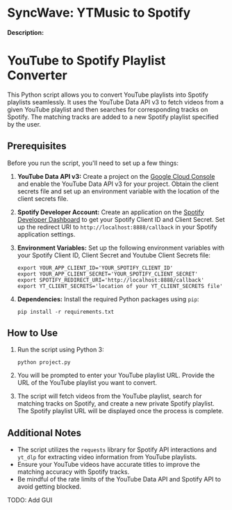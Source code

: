 # SyncWave: YTMusic to Spotify
#### Description: 
# YouTube to Spotify Playlist Converter

This Python script allows you to convert YouTube playlists into Spotify playlists seamlessly. It uses the YouTube Data API v3 to fetch videos from a given YouTube playlist and then searches for corresponding tracks on Spotify. The matching tracks are added to a new Spotify playlist specified by the user.

## Prerequisites

Before you run the script, you'll need to set up a few things:

1. **YouTube Data API v3:** Create a project on the [Google Cloud Console](https://console.developers.google.com/) and enable the YouTube Data API v3 for your project. Obtain the client secrets file and set up an environment variable with the location of the client secrets file.

2. **Spotify Developer Account:** Create an application on the [Spotify Developer Dashboard](https://developer.spotify.com/dashboard/applications) to get your Spotify Client ID and Client Secret. Set up the redirect URI to `http://localhost:8888/callback` in your Spotify application settings.

3. **Environment Variables:** Set up the following environment variables with your Spotify Client ID, Client Secret and Youtube Client Secrets file:

   ```
   export YOUR_APP_CLIENT_ID='YOUR_SPOTIFY_CLIENT_ID'
   export YOUR_APP_CLIENT_SECRET='YOUR_SPOTIFY_CLIENT_SECRET'
   export SPOTIFY_REDIRECT_URI='http://localhost:8888/callback'
   export YT_CLIENT_SECRETS='location of your YT_CLIENT_SECRETS file'
   ```

4. **Dependencies:** Install the required Python packages using `pip`:

   ```
   pip install -r requirements.txt
   ```

## How to Use

1. Run the script using Python 3:

   ```
   python project.py
   ```

2. You will be prompted to enter your YouTube playlist URL. Provide the URL of the YouTube playlist you want to convert.

3. The script will fetch videos from the YouTube playlist, search for matching tracks on Spotify, and create a new private Spotify playlist. The Spotify playlist URL will be displayed once the process is complete.

## Additional Notes

- The script utilizes the `requests` library for Spotify API interactions and `yt_dlp` for extracting video information from YouTube playlists.
- Ensure your YouTube videos have accurate titles to improve the matching accuracy with Spotify tracks.
- Be mindful of the rate limits of the YouTube Data API and Spotify API to avoid getting blocked.

TODO: Add GUI
